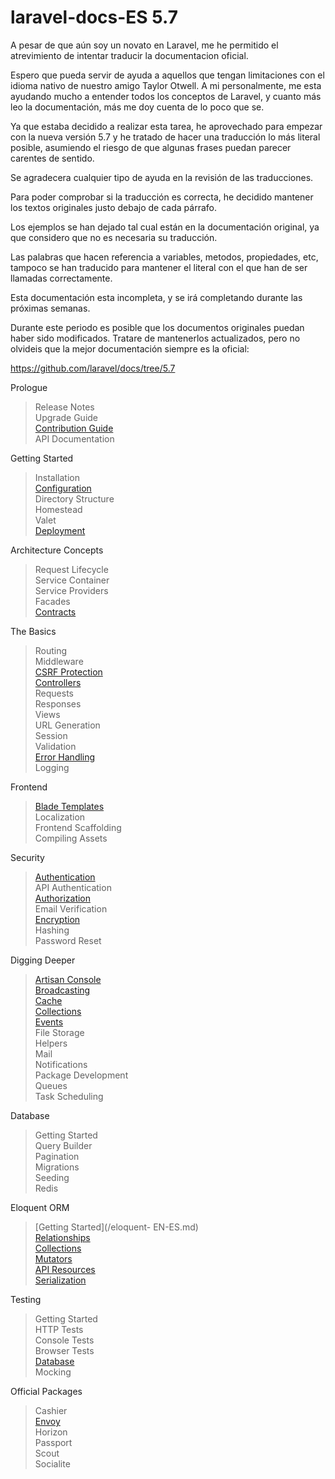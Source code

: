 # laravel-docs-ES 5.7

A pesar de que aún soy un novato en Laravel, me he permitido el atrevimiento de intentar traducir la documentacion oficial.

Espero que pueda servir de ayuda a aquellos que tengan limitaciones con el idioma nativo de nuestro amigo Taylor Otwell. A mi personalmente, me esta ayudando mucho a entender todos los conceptos de Laravel, y cuanto más leo la documentación, más me doy cuenta de lo poco que se.

Ya que estaba decidido a realizar esta tarea, he aprovechado para empezar con la nueva versión 5.7 y he tratado de hacer una traducción lo más literal posible, asumiendo el riesgo de que algunas frases puedan parecer carentes de sentido.

Se agradecera cualquier tipo de ayuda en la revisión de las traducciones.

Para poder comprobar si la traducción es correcta, he decidido mantener los textos originales justo debajo de cada párrafo.

Los ejemplos se han dejado tal cual están en la documentación original, ya que considero que no es necesaria su traducción.

Las palabras que hacen referencia a variables, metodos, propiedades, etc, tampoco se han traducido para mantener el literal con el que han de ser llamadas correctamente.

Esta documentación esta incompleta, y se irá completando durante las próximas semanas.

Durante este periodo es posible que los documentos originales puedan haber sido modificados. Tratare de mantenerlos actualizados, pero no olvideis que la mejor documentación siempre es la oficial:

https://github.com/laravel/docs/tree/5.7



Prologue
> Release Notes  
> Upgrade Guide  
> [Contribution Guide](/contributions-EN-ES.md)  
> API Documentation

Getting Started
> Installation  
> [Configuration](/configuration-EN-ES.md)  
> Directory Structure  
> Homestead  
> Valet  
> [Deployment](/deployment-EN-ES.md)

Architecture Concepts
> Request Lifecycle  
> Service Container  
> Service Providers  
> Facades  
> [Contracts](/contracts-EN-ES.md)

The Basics
> Routing  
> Middleware  
> [CSRF Protection](/csrf-EN-ES.md)  
> [Controllers](/controllers-EN-ES.md)  
> Requests  
> Responses  
> Views  
> URL Generation  
> Session  
> Validation  
> [Error Handling](/errors-EN-ES.md)  
> Logging

Frontend
> [Blade Templates](/blade-EN-ES.md)  
> Localization  
> Frontend Scaffolding  
> Compiling Assets

Security
> [Authentication](/authentication-EN-ES.md)  
> API Authentication  
> [Authorization](/authorization-EN-ES.md)  
> Email Verification  
> [Encryption](/encryption-EN-ES.md)  
> Hashing  
> Password Reset

Digging Deeper
> [Artisan Console](/artisan-EN-ES.md)  
> [Broadcasting](/broadcasting-EN-ES.md)  
> [Cache](/cache-EN-ES.md)  
> [Collections](/collections-EN-ES.md)  
> [Events](/events-EN-ES.md)  
> File Storage  
> Helpers  
> Mail  
> Notifications  
> Package Development  
> Queues  
> Task Scheduling

Database
> Getting Started  
> Query Builder  
> Pagination  
> Migrations  
> Seeding  
> Redis

Eloquent ORM
> [Getting Started](/eloquent- EN-ES.md)  
> [Relationships](/eloquent-relationships-EN-ES.md)  
> [Collections](/eloquent-collections-EN-ES.md)  
> [Mutators](/eloquent-mutators-EN-ES.md)  
> [API Resources](/eloquent-resources-EN-ES.md)  
> [Serialization](/eloquent-serialization-EN-ES.md)

Testing
> Getting Started  
> HTTP Tests  
> Console Tests  
> Browser Tests  
> [Database](/database-testing-EN-ES.md)  
> Mocking

Official Packages
> Cashier  
> [Envoy](/envoy-EN-ES.md)  
> Horizon  
> Passport  
> Scout  
> Socialite
